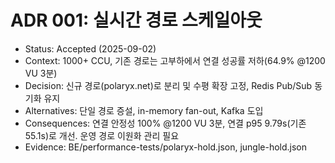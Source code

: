 # ADR 001: 실시간 경로 스케일아웃

- Status: Accepted (2025-09-02)
- Context: 1000+ CCU, 기존 경로는 고부하에서 연결 성공률 저하(64.9% @1200 VU 3분)
- Decision: 신규 경로(polaryx.net)로 분리 및 수평 확장 고정, Redis Pub/Sub 동기화 유지
- Alternatives: 단일 경로 증설, in-memory fan-out, Kafka 도입
- Consequences: 연결 안정성 100% @1200 VU 3분, 연결 p95 9.79s(기존 55.1s)로 개선. 운영 경로 이원화 관리 필요
- Evidence: BE/performance-tests/polaryx-hold.json, jungle-hold.json 